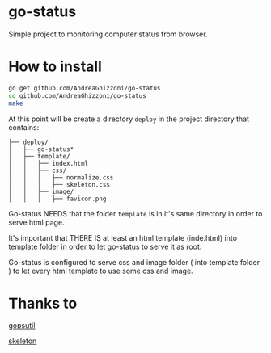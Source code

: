 # go-status
Simple project to monitoring computer status from browser.

# How to install
```bash
go get github.com/AndreaGhizzoni/go-status
cd github.com/AndreaGhizzoni/go-status
make
```

At this point will be create a directory `deploy` in the project directory that 
contains:
```
├── deploy/
│   ├── go-status*
│   ├── template/
│   │   ├── index.html
│   │   ├── css/
│   │   │   ├── normalize.css
│   │   │   ├── skeleton.css 
│   │   ├── image/
│   │   │   ├── favicon.png

```

Go-status NEEDS that the folder `template` is in it's same directory in order to
serve html page.

It's important that THERE IS at least an html template (inde.html) into template
folder in order to let go-status to serve it as root.

Go-status is configured to serve css and image folder ( into template folder )
to let every html template to use some css and image.

# Thanks to
[gopsutil](https://github.com/shirou/gopsutil)

[skeleton](http://getskeleton.com/)

